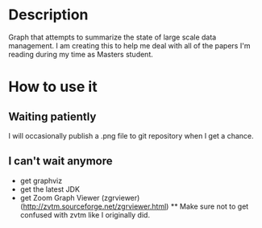 
# Description
Graph that attempts to summarize the state of large scale data management. I am creating this to help me deal with all of the papers I'm reading during my time as Masters student.

# How to use it
## Waiting patiently
I will occasionally publish a .png file to git repository when I get a chance.
## I can't wait anymore
* get graphviz
* get the latest JDK
* get Zoom Graph Viewer (zgrviewer)(http://zvtm.sourceforge.net/zgrviewer.html)
** Make sure not to get confused with zvtm like I originally did.


